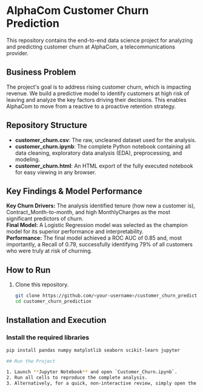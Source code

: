 # AlphaCom Customer Churn Prediction

This repository contains the end-to-end data science project for analyzing and predicting customer churn at AlphaCom, a telecommunications provider.

## Business Problem
The project's goal is to address rising customer churn, which is impacting revenue. We build a predictive model to identify customers at high risk of leaving and analyze the key factors driving their decisions. This enables AlphaCom to move from a reactive to a proactive retention strategy.

## Repository Structure
- **customer_churn.csv**: The raw, uncleaned dataset used for the analysis.  
- **customer_churn.ipynb**: The complete Python notebook containing all data cleaning, exploratory data analysis (EDA), preprocessing, and modeling.  
- **customer_churn.html**: An HTML export of the fully executed notebook for easy viewing in any browser.  

## Key Findings & Model Performance
**Key Churn Drivers:** The analysis identified tenure (how new a customer is), Contract_Month-to-month, and high MonthlyCharges as the most significant predictors of churn.  
**Final Model:** A Logistic Regression model was selected as the champion model for its superior performance and interpretability.  
**Performance:** The final model achieved a ROC AUC of 0.85 and, most importantly, a Recall of 0.79, successfully identifying 79% of all customers who were truly at risk of churning.

## How to Run
1. Clone this repository.
   ```bash
   git clone https://github.com/<your-username>/customer_churn_prediction.git
   cd customer_churn_prediction

## Installation and Execution

### Install the required libraries
```bash
pip install pandas numpy matplotlib seaborn scikit-learn jupyter

## Run the Project

1. Launch **Jupyter Notebook** and open `Customer_Churn.ipynb`.  
2. Run all cells to reproduce the complete analysis.  
3. Alternatively, for a quick, non-interactive review, simply open the `customer_churn.html` file in your web browser.

